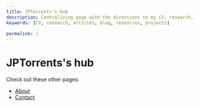 ```yaml
---
title: JPTorrents's hub
description: Centralizing page with the directions to my CV, research, articles, blog, resources and projects. 
keywords: [CV, research, articles, blog, resources, projects]

permalink: /
---
```


# JPTorrents's hub

Check out these other pages:

- [About](/about/)
- [Contact](/contact/)
